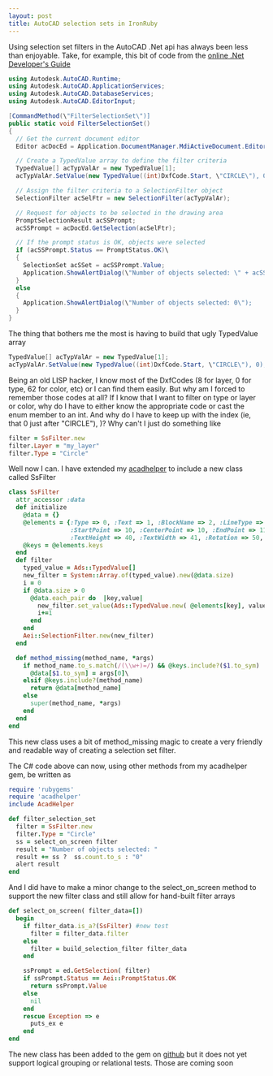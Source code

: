 ```yaml
---
layout: post
title: AutoCAD selection sets in IronRuby
---
```



Using selection set filters in the AutoCAD .Net api has always been less than enjoyable.
Take, for example, this bit of code from the [online .Net Developer's Guide](ttp://docs.autodesk.com/ACD/2010/ENU/AutoCAD%20.NET%20Developer%27s%20Guide/index.html)

```csharp
using Autodesk.AutoCAD.Runtime;
using Autodesk.AutoCAD.ApplicationServices;
using Autodesk.AutoCAD.DatabaseServices;
using Autodesk.AutoCAD.EditorInput;

[CommandMethod(\"FilterSelectionSet\")]
public static void FilterSelectionSet()
{
  // Get the current document editor
  Editor acDocEd = Application.DocumentManager.MdiActiveDocument.Editor;

  // Create a TypedValue array to define the filter criteria
  TypedValue[] acTypValAr = new TypedValue[1];
  acTypValAr.SetValue(new TypedValue((int)DxfCode.Start, \"CIRCLE\"), 0);

  // Assign the filter criteria to a SelectionFilter object
  SelectionFilter acSelFtr = new SelectionFilter(acTypValAr);

  // Request for objects to be selected in the drawing area
  PromptSelectionResult acSSPrompt;
  acSSPrompt = acDocEd.GetSelection(acSelFtr);

  // If the prompt status is OK, objects were selected
  if (acSSPrompt.Status == PromptStatus.OK)\
  {
    SelectionSet acSSet = acSSPrompt.Value;
    Application.ShowAlertDialog(\"Number of objects selected: \" + acSSet.Count.ToString());
  }
  else
  {
    Application.ShowAlertDialog(\"Number of objects selected: 0\");
  }
}
```

The thing that bothers me the most is having to build that ugly TypedValue array

````csharp
TypedValue[] acTypValAr = new TypedValue[1];
acTypValAr.SetValue(new TypedValue((int)DxfCode.Start, \"CIRCLE\"), 0);
````
Being an old LISP hacker,  I know most of the DxfCodes (8 for layer, 0 for type, 62 for color, etc) or I can find them easily.  But why am I forced to remember those codes at all?  If I know that I want to filter on type or layer or color, why do I have to either know the appropriate code or cast the enum member to an int.  And why do I have to keep up with the index  (ie, that 0 just after \"CIRCLE\"),  )?
Why can't I just do something like
```ruby
filter = SsFilter.new
filter.Layer = "my_layer"
filter.Type = "Circle"
```
Well now I can.  I have extended my [acadhelper](http://github.com/davidbl/acadhelper) to include a new class called SsFilter
```ruby
class SsFilter
  attr_accessor :data
  def initialize
    @data = {}
    @elements = {:Type => 0, :Text => 1, :BlockName => 2, :LineType => 6, :TextStyle => 7, :Layer => 8,
                 :StartPoint => 10, :CenterPoint => 10, :EndPoint => 11, :Elevation => 38, :Thickness => 39,
                 :TextHeight => 40, :TextWidth => 41, :Rotation => 50, :Oblique => 51, :Color => 62}
    @keys = @elements.keys
  end
  def filter
    typed_value = Ads::TypedValue[]
    new_filter = System::Array.of(typed_value).new(@data.size)
    i = 0
    if @data.size > 0
      @data.each_pair do  |key,value|
        new_filter.set_value(Ads::TypedValue.new( @elements[key], value), i)
        i+=1
      end
    end
    Aei::SelectionFilter.new(new_filter)
  end

  def method_missing(method_name, *args)
    if method_name.to_s.match(/(\\w+)=/) && @keys.include?($1.to_sym)
      @data[$1.to_sym] = args[0]\
    elsif @keys.include?(method_name)
      return @data[method_name]
    else
      super(method_name, *args)
    end
  end
end
```

This new class uses a bit of method_missing magic to create a very friendly and readable way of creating a selection set filter.

The C# code above can now, using other methods from my acadhelper gem,  be written as 
```ruby
require 'rubygems'
require 'acadhelper'
include AcadHelper

def filter_selection_set
  filter = SsFilter.new
  filter.Type = "Circle"
  ss = select_on_screen filter
  result = "Number of objects selected: "
  result += ss ?  ss.count.to_s : "0"
  alert result
end
```

And I did have to make a minor change to the select_on_screen method to support the new filter class
and still allow for hand-built filter arrays
```ruby
def select_on_screen( filter_data=[])
  begin
    if filter_data.is_a?(SsFilter) #new test
      filter = filter_data.filter
    else
      filter = build_selection_filter filter_data
    end

    ssPrompt = ed.GetSelection( filter)
    if ssPrompt.Status == Aei::PromptStatus.OK
      return ssPrompt.Value
    else
      nil
    end
    rescue Exception => e
      puts_ex e
    end
end
```

The new class has been added to the gem on [github](http://github.com/davidbl/acadhelper) but
it  does not yet support logical grouping or relational tests.  Those are coming soon

